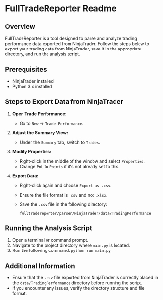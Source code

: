 ﻿
# FullTradeReporter Readme

## Overview

FullTradeReporter is a tool designed to parse and analyze trading performance data exported from NinjaTrader. Follow the steps below to export your trading data from NinjaTrader, save it in the appropriate directory, and run the analysis script.

## Prerequisites

-   NinjaTrader installed
-   Python 3.x installed

## Steps to Export Data from NinjaTrader

1.  **Open Trade Performance:**
    
    -   Go to `New` -> `Trade Performance`.
2.  **Adjust the Summary View:**
    
    -   Under the `Summary` tab, switch to `Trades`.
3.  **Modify Properties:**
    
    -   Right-click in the middle of the window and select `Properties`.
    -   Change `PnL` to `Points` if it's not already set to this.
4.  **Export Data:**
    
    -   Right-click again and choose `Export as .csv`.
    -   Ensure the file format is `.csv` and not `.xlsx`.
    -   Save the `.csv` file in the following directory:
        
        `fulltradereporter/parser/NinjaTrader/data/TradingPerformance` 
        

## Running the Analysis Script

1.  Open a terminal or command prompt.
2.  Navigate to the project directory where `main.py` is located.
3.  Run the following command: 
    `python run main.py` 



## Additional Information

-   Ensure that the `.csv` file exported from NinjaTrader is correctly placed in the `data/TradingPerformance` directory before running the script.
-   If you encounter any issues, verify the directory structure and file format.
